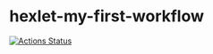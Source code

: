 # hexlet-my-first-workflow
[![Actions Status](https://github.com/aemaximova/hexlet-my-first-workflow/workflows/hello-world/badge.svg)](https://github.com/aemaximova/hexlet-my-first-workflow/actions)
